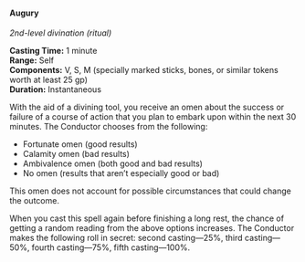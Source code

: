 #### Augury
<!-- markdownlint-disable link-image-reference-definitions -->
[_metadata_:spell_name]:- "Augury"
[_metadata_:spell_level]:- "2"
[_metadata_:spell_school]:- "divination"
[_metadata_:ritual]:- "true"
[_metadata_:casting_time_amount]:- "1"
[_metadata_:casting_time_unit]:- "minute"
[_metadata_:range]:- "Self"
[_metadata_:components_verbal]:- "true"
[_metadata_:components_somatic]:- "true"
[_metadata_:components_material]:- "true"
[_metadata_:components_material_description]:- "specially marked sticks, bones, or similar tokens worth at least 25 gp"
[_metadata_:components_material_cost]:- "25 gp"
[_metadata_:duration]:- "Instantaneous"
[_metadata_:concentration]:- "false"
[_metadata_:compared_to_wotc_srd_5.1]:- "mechanics_same_wording_different"
[_metadata_:compared_to_a5e_srd]:- "mechanics_same_wording_different"
<!-- markdownlint-disable-next-line no-emphasis-as-heading -->
_2nd-level divination (ritual)_

**Casting Time:** 1 minute \
**Range:** Self \
**Components:** V, S, M (specially marked sticks, bones, or similar tokens worth at least 25 gp) \
**Duration:** Instantaneous

With the aid of a divining tool, you receive an omen about the success or failure of a course of action that you plan to embark upon within the next 30 minutes.
The Conductor chooses from the following:

- Fortunate omen (good results)
- Calamity omen (bad results)
- Ambivalence omen (both good and bad results)
- No omen (results that aren’t especially good or bad)

This omen does not account for possible circumstances that could change the outcome.

When you cast this spell again before finishing a long rest, the chance of getting a random reading from the above options increases.
The Conductor makes the following roll in secret: second casting—25%, third casting—50%, fourth casting—75%, fifth casting—100%.
